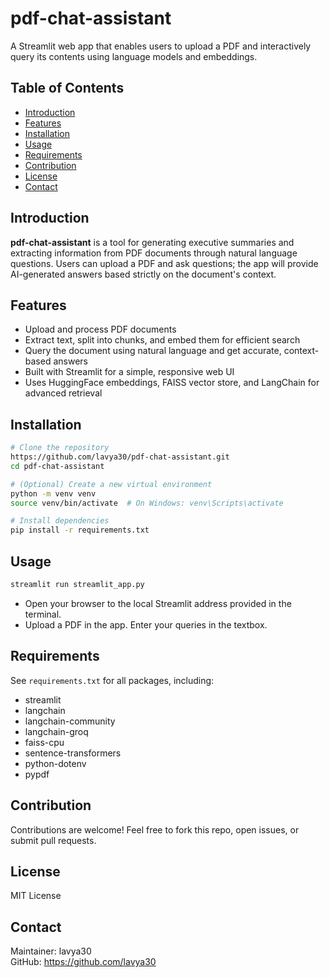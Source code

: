 # pdf-chat-assistant

A Streamlit web app that enables users to upload a PDF and interactively query its contents using language models and embeddings.

## Table of Contents
- [Introduction](#introduction)
- [Features](#features)
- [Installation](#installation)
- [Usage](#usage)
- [Requirements](#requirements)
- [Contribution](#contribution)
- [License](#license)
- [Contact](#contact)

## Introduction
**pdf-chat-assistant** is a tool for generating executive summaries and extracting information from PDF documents through natural language questions. Users can upload a PDF and ask questions; the app will provide AI-generated answers based strictly on the document's context.

## Features
- Upload and process PDF documents
- Extract text, split into chunks, and embed them for efficient search
- Query the document using natural language and get accurate, context-based answers
- Built with Streamlit for a simple, responsive web UI
- Uses HuggingFace embeddings, FAISS vector store, and LangChain for advanced retrieval

## Installation
```bash
# Clone the repository
https://github.com/lavya30/pdf-chat-assistant.git
cd pdf-chat-assistant

# (Optional) Create a new virtual environment
python -m venv venv
source venv/bin/activate  # On Windows: venv\Scripts\activate

# Install dependencies
pip install -r requirements.txt
```

## Usage
```bash
streamlit run streamlit_app.py
```

- Open your browser to the local Streamlit address provided in the terminal.
- Upload a PDF in the app. Enter your queries in the textbox.

## Requirements
See `requirements.txt` for all packages, including:
- streamlit
- langchain
- langchain-community
- langchain-groq
- faiss-cpu
- sentence-transformers
- python-dotenv
- pypdf

## Contribution
Contributions are welcome! Feel free to fork this repo, open issues, or submit pull requests.

## License
MIT License

## Contact
Maintainer: lavya30  
GitHub: https://github.com/lavya30
